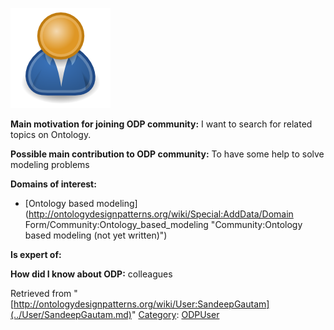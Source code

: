 [![Image:ODPUser.png](../images/a/a6/ODPUser.png)](../Image/ODPUser.png.md "Image:ODPUser.png")




  





__Main motivation for joining ODP community:__ I want to search for related topics on Ontology.


__Possible main contribution to ODP community:__ To have some help to solve modeling problems


__Domains of interest:__



* [Ontology based modeling](http://ontologydesignpatterns.org/wiki/Special:AddData/Domain Form/Community:Ontology_based_modeling "Community:Ontology based modeling (not yet written)")


__Is expert of:__


  

__How did I know about ODP:__ colleagues






Retrieved from "[http://ontologydesignpatterns.org/wiki/User:SandeepGautam](../User/SandeepGautam.md)"
 [Category](http://ontologydesignpatterns.org/wiki/Special:Categories "Special:Categories"): [ODPUser](../Category/ODPUser.md "Category:ODPUser")